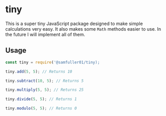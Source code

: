 # tiny

This is a super tiny JavaScript package designed to make simple calculations very easy. It also makes some `Math` methods easier to use. In the future I will implement all of them.

## Usage

```js
const tiny = require('@samfuller01/tiny);

tiny.add(5, 5); // Returns 10

tiny.subtract(10, 5); // Returns 5

tiny.multiply(5, 5); // Returns 25

tiny.divide(5, 5); // Returns 1

tiny.modulo(5, 5); // Returns 0
```
